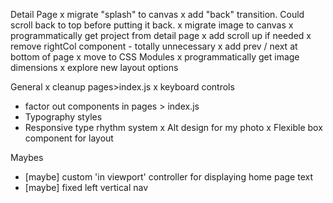 


Detail Page
x migrate "splash" to canvas
x add "back" transition. Could scroll back to top before putting it back.
x migrate image to canvas
x programmatically get project from detail page
x add scroll up if needed
x remove rightCol component - totally unnecessary
x add prev / next at bottom of page
x move to CSS Modules
x programmatically get image dimensions
x explore new layout options

General
x cleanup pages>index.js
x keyboard controls
- factor out components in pages > index.js
- Typography styles
- Responsive type rhythm system
x Alt design for my photo
x Flexible box component for layout

Maybes
- [maybe] custom 'in viewport' controller for displaying home page text
- [maybe] fixed left vertical nav
